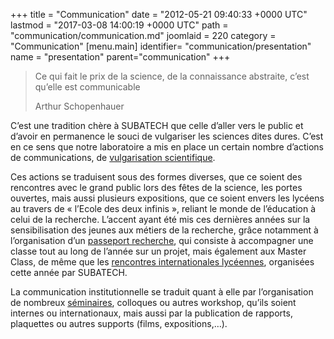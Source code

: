 +++
title = "Communication"
date = "2012-05-21 09:40:33 +0000 UTC"
lastmod = "2017-03-08 14:00:19 +0000 UTC"
path = "communication/communication.md"
joomlaid = 220
category = "Communication"
[menu.main]
  identifier= "communication/presentation"
  name = "presentation"
  parent="communication"
+++
<blockquote>
<p>Ce qui fait le prix de la science, de la connaissance abstraite, c’est qu’elle est communicable</p>
<footer>Arthur Schopenhauer</footer></blockquote>
<p>C’est une tradition chère à SUBATECH que celle d’aller vers le public et d’avoir en permanence le souci de vulgariser les sciences dites dures. C’est en ce sens que notre laboratoire a mis en place un certain nombre d’actions de communications, de <a href="recherche/xenon/equipements-methodes-techniques.md">vulgarisation scientifique</a>.</p>
<p>Ces actions se traduisent sous des formes diverses, que ce soient des rencontres avec le grand public lors des fêtes de la science, les portes ouvertes, mais aussi plusieurs expositions, que ce soient envers les lycéens au travers de « l’Ecole des deux infinis », reliant le monde de l’éducation à celui de la recherche. L’accent ayant été mis ces dernières années sur la sensibilisation des jeunes aux métiers de la recherche, grâce notamment à l’organisation d’un <a href="http://www.prun.net/labo-des-savoirs/passeport-recherche-2012--le-lhc/">passeport recherche</a>, qui consiste à accompagner une classe tout au long de l’année sur un projet, mais également aux Master Class, de même que les <a href="http://www.lesateliersdelaradioprotection.com/spip.php?article1">rencontres internationales lycéennes</a>, organisées cette année par SUBATECH.</p>
<p>La communication institutionnelle se traduit quant à elle par l’organisation de nombreux <a href="index.php?option=com_subatech&amp;view=seminars&amp;Itemid=323">séminaires</a>, colloques ou autres workshop, qu’ils soient internes ou internationaux, mais aussi par la publication de rapports, plaquettes ou autres supports (films, expositions,…).</p>